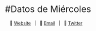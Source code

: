 <h1 style="font-weight:normal" align="center">
  &nbsp;#Datos de Miércoles&nbsp;
</h1>

<div align="center">

:link: [Website][Website]&nbsp;&nbsp;&nbsp;|&nbsp;&nbsp;&nbsp;:e-mail: [Email][Email]&nbsp;&nbsp;&nbsp;|&nbsp;&nbsp;&nbsp;:speech_balloon: [Twitter][Twitter]&nbsp;&nbsp;&nbsp;

</div>

<!--
Quick Link
-->

[Twitter]:https://twitter.com/GaboC_g
[Email]:mailto:gcabrerag@fen.uchile.cl
[Website]:https://gcabrerag.rbind.io/
